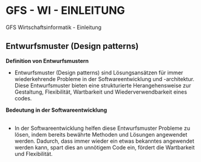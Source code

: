 # GFS - WI - EINLEITUNG
GFS Wirtschaftsinformatik - Einleitung

## <h2>Entwurfsmuster (Design patterns)</h2>
<strong>Definition von Entwurfsmustern</strong>
<ul>
  <li>Entwurfsmuster (Design patterns) sind Lösungsansätzen für immer wiederkehrende Probleme in der Softwareentwicklung und -architektur. Diese Entwurfsmuster bieten eine strukturierte Herangehensweise zur Gestaltung, Flexibilität, Wartbarkeit und Wiederverwendbarkeit eines codes.</li>
</ul>
<strong>Bedeutung in der Softwareentwicklung</strong></br></br>
<ul>
  <li>In der Softwareentwicklung helfen diese Entwurfsmuster Probleme zu lösen, indem bereits bewährte Methoden und Lösungen angewendet werden. Dadurch, dass immer wieder ein etwas bekanntes angewendet werden kann, spart dies an unnötigem Code ein, fördert die Wartbarkeit und Flexibilität.</li>
</ul>
